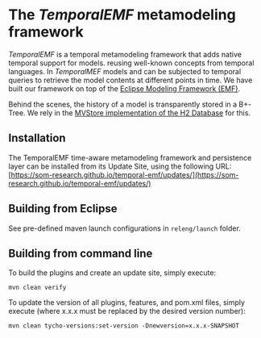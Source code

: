 # The *TemporalEMF* metamodeling framework

*TemporalEMF* is a temporal metamodeling framework that adds native temporal support for models.
reusing well-known concepts from temporal languages.
In *TemporalMEF* models and can be subjected to temporal queries to retrieve the model contents at different points in time.
We have built our framework on top of the [Eclipse Modeling Framework (EMF)](https://www.eclipse.org/emf/).

Behind the scenes, the history of a model is transparently stored in a B+-Tree. We rely in the [MVStore implementation of the H2 Database](https://www.h2database.com/html/mvstore.html) for this.

## Installation

The TemporalEMF time-aware metamodeling framework and persistence layer can be installed from its Update Site, using the following URL: [https://som-research.github.io/temporal-emf/updates/](https://som-research.github.io/temporal-emf/updates/)

## Building from Eclipse

See pre-defined maven launch configurations in `releng/launch` folder.

## Building from command line

To build the plugins and create an update site, simply execute:

```
mvn clean verify
```

To update the version of all plugins, features, and pom.xml files, simply execute (where x.x.x must be replaced by the desired version number):

```
mvn clean tycho-versions:set-version -Dnewversion=x.x.x-SNAPSHOT
```
